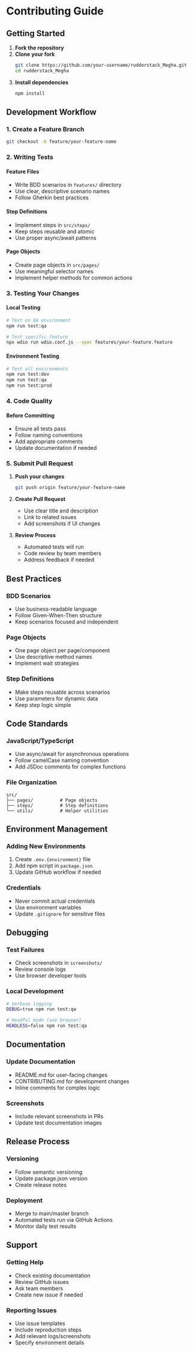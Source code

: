 # Contributing Guide

## Getting Started

1. **Fork the repository**
2. **Clone your fork**
   ```bash
   git clone https://github.com/your-username/rudderstack_Megha.git
   cd rudderstack_Megha
   ```
3. **Install dependencies**
   ```bash
   npm install
   ```

## Development Workflow

### 1. Create a Feature Branch
```bash
git checkout -b feature/your-feature-name
```

### 2. Writing Tests

#### Feature Files
- Write BDD scenarios in `features/` directory
- Use clear, descriptive scenario names
- Follow Gherkin best practices

#### Step Definitions
- Implement steps in `src/steps/`
- Keep steps reusable and atomic
- Use proper async/await patterns

#### Page Objects
- Create page objects in `src/pages/`
- Use meaningful selector names
- Implement helper methods for common actions

### 3. Testing Your Changes

#### Local Testing
```bash
# Test on QA environment
npm run test:qa

# Test specific feature
npx wdio run wdio.conf.js --spec features/your-feature.feature
```

#### Environment Testing
```bash
# Test all environments
npm run test:dev
npm run test:qa
npm run test:prod
```

### 4. Code Quality

#### Before Committing
- Ensure all tests pass
- Follow naming conventions
- Add appropriate comments
- Update documentation if needed

### 5. Submit Pull Request

1. **Push your changes**
   ```bash
   git push origin feature/your-feature-name
   ```

2. **Create Pull Request**
   - Use clear title and description
   - Link to related issues
   - Add screenshots if UI changes

3. **Review Process**
   - Automated tests will run
   - Code review by team members
   - Address feedback if needed

## Best Practices

### BDD Scenarios
- Use business-readable language
- Follow Given-When-Then structure
- Keep scenarios focused and independent

### Page Objects
- One page object per page/component
- Use descriptive method names
- Implement wait strategies

### Step Definitions
- Make steps reusable across scenarios
- Use parameters for dynamic data
- Keep step logic simple

## Code Standards

### JavaScript/TypeScript
- Use async/await for asynchronous operations
- Follow camelCase naming convention
- Add JSDoc comments for complex functions

### File Organization
```
src/
├── pages/          # Page objects
├── steps/          # Step definitions
└── utils/          # Helper utilities
```

## Environment Management

### Adding New Environments
1. Create `.env.{environment}` file
2. Add npm script in `package.json`
3. Update GitHub workflow if needed

### Credentials
- Never commit actual credentials
- Use environment variables
- Update `.gitignore` for sensitive files

## Debugging

### Test Failures
- Check screenshots in `screenshots/`
- Review console logs
- Use browser developer tools

### Local Development
```bash
# Verbose logging
DEBUG=true npm run test:qa

# Headful mode (see browser)
HEADLESS=false npm run test:qa
```

## Documentation

### Update Documentation
- README.md for user-facing changes
- CONTRIBUTING.md for development changes
- Inline comments for complex logic

### Screenshots
- Include relevant screenshots in PRs
- Update test documentation images

## Release Process

### Versioning
- Follow semantic versioning
- Update package.json version
- Create release notes

### Deployment
- Merge to main/master branch
- Automated tests run via GitHub Actions
- Monitor daily test results

## Support

### Getting Help
- Check existing documentation
- Review GitHub issues
- Ask team members
- Create new issue if needed

### Reporting Issues
- Use issue templates
- Include reproduction steps
- Add relevant logs/screenshots
- Specify environment details
